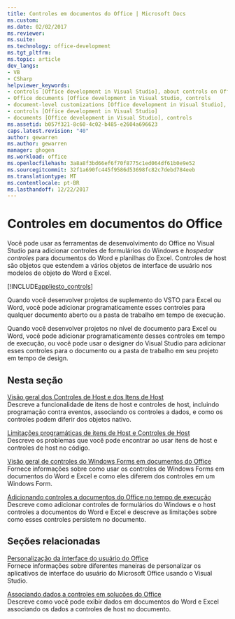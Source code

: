 ```yaml
---
title: Controles em documentos do Office | Microsoft Docs
ms.custom: 
ms.date: 02/02/2017
ms.reviewer: 
ms.suite: 
ms.technology: office-development
ms.tgt_pltfrm: 
ms.topic: article
dev_langs:
- VB
- CSharp
helpviewer_keywords:
- controls [Office development in Visual Studio], about controls on Office documents
- Office documents [Office development in Visual Studio, controls
- document-level customizations [Office development in Visual Studio], controls
- controls [Office development in Visual Studio]
- documents [Office development in Visual Studio], controls
ms.assetid: b057f321-8c60-4c02-b485-e2604a696623
caps.latest.revision: "40"
author: gewarren
ms.author: gewarren
manager: ghogen
ms.workload: office
ms.openlocfilehash: 3a8a8f3bd66ef6f70f8775c1ed064df61b0e9e52
ms.sourcegitcommit: 32f1a690fc445f9586d53698fc82c7debd784eeb
ms.translationtype: MT
ms.contentlocale: pt-BR
ms.lasthandoff: 12/22/2017
---
```

# <a name="controls-on-office-documents"></a>Controles em documentos do Office
  Você pode usar as ferramentas de desenvolvimento do Office no Visual Studio para adicionar controles de formulários do Windows e *hospedar controles* para documentos do Word e planilhas do Excel. Controles de host são objetos que estendem a vários objetos de interface de usuário nos modelos de objeto do Word e Excel.  
  
 [!INCLUDE[appliesto_controls](../vsto/includes/appliesto-controls-md.md)]  
  
 Quando você desenvolver projetos de suplemento do VSTO para Excel ou Word, você pode adicionar programaticamente esses controles para qualquer documento aberto ou a pasta de trabalho em tempo de execução.  
  
 Quando você desenvolver projetos no nível de documento para Excel ou Word, você pode adicionar programaticamente desses controles em tempo de execução, ou você pode usar o designer do Visual Studio para adicionar esses controles para o documento ou a pasta de trabalho em seu projeto em tempo de design.  
  
## <a name="in-this-section"></a>Nesta seção  
 [Visão geral dos Controles de Host e dos Itens de Host](../vsto/host-items-and-host-controls-overview.md)  
 Descreve a funcionalidade de itens de host e controles de host, incluindo programação contra eventos, associando os controles a dados, e como os controles podem diferir dos objetos nativo.  
  
 [Limitações programáticas de itens de Host e Controles de Host](../vsto/programmatic-limitations-of-host-items-and-host-controls.md)  
 Descreve os problemas que você pode encontrar ao usar itens de host e controles de host no código.  
  
 [Visão geral de controles do Windows Forms em documentos do Office](../vsto/windows-forms-controls-on-office-documents-overview.md)  
 Fornece informações sobre como usar os controles de Windows Forms em documentos do Word e Excel e como eles diferem dos controles em um Windows Form.  
  
 [Adicionando controles a documentos do Office no tempo de execução](../vsto/adding-controls-to-office-documents-at-run-time.md)  
 Descreve como adicionar controles de formulários do Windows e o host controles a documentos do Word e Excel e descreve as limitações sobre como esses controles persistem no documento.  
  
## <a name="related-sections"></a>Seções relacionadas  
 [Personalização da interface do usuário do Office](../vsto/office-ui-customization.md)  
 Fornece informações sobre diferentes maneiras de personalizar os aplicativos de interface do usuário do Microsoft Office usando o Visual Studio.  
  
 [Associando dados a controles em soluções do Office](../vsto/binding-data-to-controls-in-office-solutions.md)  
 Descreve como você pode exibir dados em documentos do Word e Excel associando os dados a controles de host no documento.  
  
  